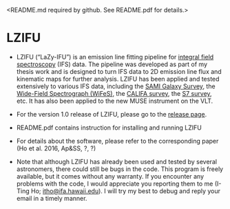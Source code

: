 <README.md required by github. See README.pdf for details.>
# LZIFU
* LZIFU (“LaZy-IFU”) is an emission line fitting pipeline for [integral field spectroscopy](https://en.wikipedia.org/wiki/Integral_field_spectrograph) (IFS) data. The pipeline was developed as part of my thesis work and is designed to turn IFS data to 2D emission line flux and kinematic maps for further analysis. LZIFU has been applied and tested extensively to various IFS data, including the [SAMI Galaxy Survey](sami-survey.org), the [Wide-Field Spectrograph (WiFeS)](http://rsaa.anu.edu.au/observatories/instruments/wide-field-spectrograph-wifes), the [CALIFA survey](www.caha.es/CALIFA/public_html/), the [S7 survey](https://miocene.anu.edu.au/S7/), etc. It has also been applied to the new MUSE instrument on the VLT. 

* For the version 1.0 release of LZIFU, please go to the [release page](https://github.com/hoiting/LZIFU/releases). 

* README.pdf contains instruction for installing and running LZIFU

* For details about the software, please refer to the corresponding paper (Ho et al. 2016, Ap&SS, ?, ?)

* Note that although LZIFU has already been used and tested by several astronomers, there could still be bugs in the code. This program is freely available, but it comes without any warranty. If you encounter any problems with the code, I would appreciate you reporting them to me (I-Ting Ho; itho@ifa.hawaii.edu). I will try my best to debug and reply your email in a timely manner. 
